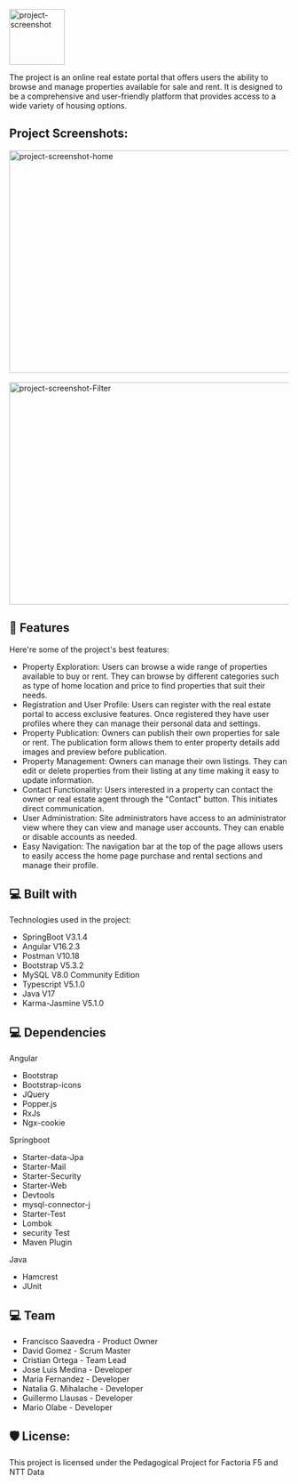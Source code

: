<img src="https://i.imgur.com/5FH4Scj.png" alt="project-screenshot" width="100" height="100">

<p id="description">The project is an online real estate portal that offers users the ability to browse and manage properties available for sale and rent. It is designed to be a comprehensive and user-friendly platform that provides access to a wide variety of housing options.</p>

<h2>Project Screenshots:</h2>

<img src="https://i.imgur.com/CRQ3YYs.png" alt="project-screenshot-home" width="800" height="400/"><br><br>
<img src="https://i.imgur.com/1IhasQm.png" alt="project-screenshot-Filter" width="800" height="400/">
  
  
<h2>🧐 Features</h2>

Here're some of the project's best features:

*   Property Exploration: Users can browse a wide range of properties available to buy or rent. They can browse by different categories such as type of home location and price to find properties that suit their needs.
*   Registration and User Profile: Users can register with the real estate portal to access exclusive features. Once registered they have user profiles where they can manage their personal data and settings.
*   Property Publication: Owners can publish their own properties for sale or rent. The publication form allows them to enter property details add images and preview before publication.
*   Property Management: Owners can manage their own listings. They can edit or delete properties from their listing at any time making it easy to update information.
*   Contact Functionality: Users interested in a property can contact the owner or real estate agent through the "Contact" button. This initiates direct communication.
*   User Administration: Site administrators have access to an administrator view where they can view and manage user accounts. They can enable or disable accounts as needed.
*   Easy Navigation: The navigation bar at the top of the page allows users to easily access the home page purchase and rental sections and manage their profile.

  
  
<h2>💻 Built with</h2>

Technologies used in the project:

*   SpringBoot V3.1.4
*   Angular V16.2.3
*   Postman V10.18
*   Bootstrap V5.3.2
*   MySQL V8.0 Community Edition
*   Typescript V5.1.0
*   Java V17
*   Karma-Jasmine V5.1.0

<h2>💻 Dependencies</h2>

Angular
*  Bootstrap
*  Bootstrap-icons
*  JQuery
*  Popper.js
*  RxJs
*  Ngx-cookie
  
Springboot
*  Starter-data-Jpa
*  Starter-Mail
*  Starter-Security
*  Starter-Web
*  Devtools
*  mysql-connector-j
*  Starter-Test
*  Lombok
*  security Test
*  Maven Plugin
  
Java
*  Hamcrest
*  JUnit


<h2>💻 Team</h2>

* Francisco Saavedra - Product Owner
* David Gomez - Scrum Master
* Cristian Ortega - Team Lead
* Jose Luis Medina - Developer
* Maria Fernandez - Developer
* Natalia G. Mihalache - Developer
* Guillermo Llausas - Developer
* Mario Olabe - Developer

<h2>🛡️ License:</h2>

This project is licensed under the Pedagogical Project for Factoria F5 and NTT Data
